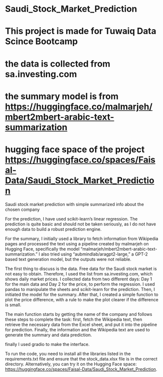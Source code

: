 # Saudi_Stock_Market_Prediction
# This project is made for Tuwaiq Data Scince Bootcamp 
# the data is collected from sa.investing.com
# the summary model is from https://huggingface.co/malmarjeh/mbert2mbert-arabic-text-summarization
# hugging face space of the project https://huggingface.co/spaces/Faisal-Data/Saudi_Stock_Market_Prediction

Saudi stock market prediction with simple summarized info about the chosen company

For the prediction, I have used scikit-learn’s linear regression. The prediction is quite basic and should not be taken seriously, as I do not have enough data to build a robust prediction engine.

For the summary, I initially used a library to fetch information from Wikipedia pages and processed the text using a pipeline created by malmarjeh on Hugging Face, specifically the model “malmarjeh/mbert2mbert-arabic-text-summarization.” I also tried using “aubmindlab/aragpt2-large,” a GPT-2 based text generation model, but the outputs were not reliable.

The first thing to discuss is the data. Free data for the Saudi stock market is not easy to obtain. Therefore, I used the list from sa.investing.com, which shows daily market prices. I collected data from two different days: Day 1 for the main data and Day 2 for the price, to perform the regression. 
I used pandas to manipulate the sheets and scikit-learn for the prediction. Then, I initiated the model for the summary. After that, I created a simple function to plot the price difference, with a rule to make the plot clearer if the difference is small.

The main function starts by getting the name of the company and follows these steps to complete the task: first, fetch the Wikipedia text, then retrieve the necessary data from the Excel sheet, and put it into the pipeline for prediction. Finally, the information and the Wikipedia text are used to generate the summary and data prediction.

finally I used gradio to make the interface.

To run the code, you need to install all the libraries listed in the requirements.txt file and ensure that the stock_data.xlsx file is in the correct directory. Alternatively, you can try it on the Hugging Face space: https://huggingface.co/spaces/Faisal-Data/Saudi_Stock_Market_Prediction.



